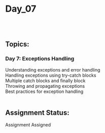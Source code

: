 # Day_07
<br />
<br />

## Topics: 

### Day 7: Exceptions Handling <br />
Understanding exceptions and error handling <br />
Handling exceptions using try-catch blocks <br />
Multiple catch blocks and finally block <br />
Throwing and propagating exceptions <br />
Best practices for exception handling <br />
<br />

## Assignment Status: <br />
Assignment Assigned <br />
<br />
<br />
